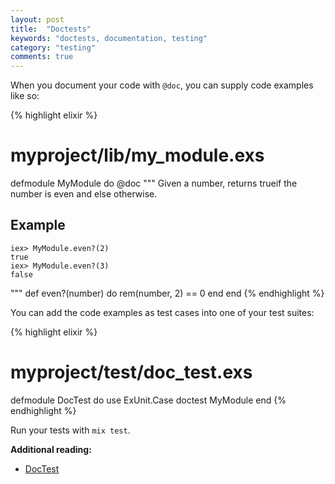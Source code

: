 ```yaml
---
layout: post
title:  "Doctests"
keywords: "doctests, documentation, testing"
category: "testing"
comments: true
---
```


When you document your code with `@doc`, you can supply code examples like so:

{% highlight elixir %}
# myproject/lib/my_module.exs

defmodule MyModule do
  @doc """
  Given a number, returns trueif the number is even and else otherwise.

  ## Example
    iex> MyModule.even?(2)
    true
    iex> MyModule.even?(3)
    false
  """
  def even?(number) do
    rem(number, 2) == 0
  end
end
{% endhighlight %}

You can add the code examples as test cases into one of your test suites:

{% highlight elixir %}
# myproject/test/doc_test.exs

defmodule DocTest do
  use ExUnit.Case
  doctest MyModule
end
{% endhighlight %}

Run your tests with `mix test`.

**Additional reading:**

- [DocTest](http://elixir-lang.org/docs/stable/ex_unit/ExUnit.DocTest.html)